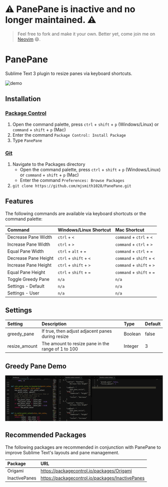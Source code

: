 # :warning: **PanePane is inactive and no longer maintained.** :warning:
> Feel free to fork and make it your own. Better yet, come join me on [Neovim](https://neovim.io/) :smile:.

# PanePane
Sublime Text 3 plugin to resize panes via keyboard shortcuts.

![demo](screenshots/demo.gif)

## Installation
### [Package Control][package_control]
1. Open the command palette, press `ctrl` + `shift` + `p` (Windows/Linux) or `command` + `shift` + `p` (Mac) 
2. Enter the command `Package Control: Install Package`
3. Type `PanePane`

### [Git][github]
1. Navigate to the Packages directory
    * Open the command palette, press `ctrl` + `shift` + `p` (Windows/Linux) or `command` + `shift` + `p` (Mac) 
    * Enter the command `Preferences: Browse Packages`
2. `git clone https://github.com/mjsmith1028/PanePane.git`

## Features
The following commands are available via keyboard shortcuts or the command palette:

| Command               | Windows/Linux Shortcut | Mac Shortcut              |
|:----------------------|:-----------------------|:--------------------------|
| Decrease Pane Width   | `ctrl` + `<`           | `command` + `ctrl` + `<`  |
| Increase Pane Width   | `ctrl` + `>`           | `command` + `ctrl` + `>`  |
| Equal Pane Width      | `ctrl` + `alt` + `=`   | `command` + `ctrl` + `=`  |
| Decrease Pane Height  | `ctrl` + `shift` + `<` | `command` + `shift` + `<` |
| Increase Pane Height  | `ctrl` + `shift` + `>` | `command` + `shift` + `>` |
| Equal Pane Height     | `ctrl` + `shift` + `=` | `command` + `shift` + `=` |
| Toggle Greedy Pane    | `n/a`                  | `n/a`                     |
| Settings - Default    | `n/a`                  | `n/a`                     |
| Settings - User       | `n/a`                  | `n/a`                     |

## Settings
| Setting               | Description                                        | Type    | Default |
|:----------------------|:---------------------------------------------------|:--------|:--------|
| greedy_pane           | If true, then adjust adjacent panes during resize  | Boolean | false   |
| resize_amount         | The amount to resize pane in the range of 1 to 100 | Integer | 3       |

## Greedy Pane Demo
![greedy_demo](screenshots/greedy_demo.gif)

## Recommended Packages
The following packages are recommended in conjunction with PanePane to improve Sublime Text's layouts and pane management.

| Package       | URL                                              |
|:--------------|:-------------------------------------------------|
| Origami       | https://packagecontrol.io/packages/Origami       |
| InactivePanes | https://packagecontrol.io/packages/InactivePanes |

[package_control]: https://packagecontrol.io/packages/PanePane
[github]: https://github.com/mjsmith1028/PanePane 
